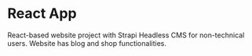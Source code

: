 # React App
React-based website project with Strapi Headless CMS for non-technical users.
Website has blog and shop functionalities.